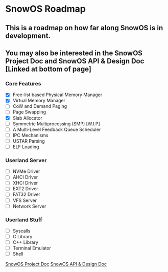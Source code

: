 # SnowOS Roadmap

## This is a roadmap on how far along SnowOS is in development.
## You may also be interested in the SnowOS Project Doc and SnowOS API & Design Doc [Linked at bottom of page]

### Core Features

- [x] Free-list based Physical Memory Manager
- [x] Virtual Memory Manager
- [ ] CoW and Demand Paging
- [ ] Page Swapping
- [x] Slab Allocator
- [ ] Symmetric Multiprocessing (SMP) [W.I.P]
- [ ] A Multi-Level Feedback Queue Scheduler
- [ ] IPC Mechanisms
- [ ] USTAR Parsing
- [ ] ELF Loading

### Userland Server

- [ ] NVMe Driver
- [ ] AHCI Driver
- [ ] XHCI Driver
- [ ] EXT2 Driver
- [ ] FAT32 Driver
- [ ] VFS Server
- [ ] Network Server

### Userland Stuff

- [ ] Syscalls
- [ ] C Library
- [ ] C++ Library
- [ ] Terminal Emulator
- [ ] Shell

[SnowOS Project Doc](https://docs.google.com/document/d/1iNvdeM7gC2M5YoNEb0R9DptfV-gcFqrbKnbEw1LofpQ/edit?usp=sharing)
[SnowOS API & Design Doc](https://docs.google.com/document/d/1C-36ycrC9bO0zuMFNz9_giJpTEn7DV91YwD9KHhIkGM/edit?usp=sharing)